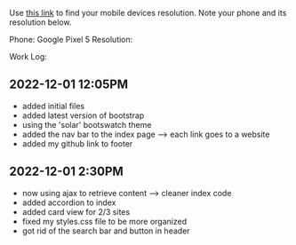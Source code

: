 Use [this link](https://www.webmobilefirst.com/en/devices/) to find your mobile devices resolution. Note your phone and its resolution below.

Phone:  Google Pixel 5
Resolution: 




Work Log: 

2022-12-01  12:05PM
-------------------
- added initial files
- added latest version of bootstrap
- using the 'solar' bootswatch theme
- added the nav bar to the index page --> each link goes to a website 
- added my github link to footer


2022-12-01  2:30PM
-------------------
- now using ajax to retrieve content --> cleaner index code
- added accordion to index
- added card view for 2/3 sites
- fixed my styles.css file to be more organized
- got rid of the search bar and button in header

